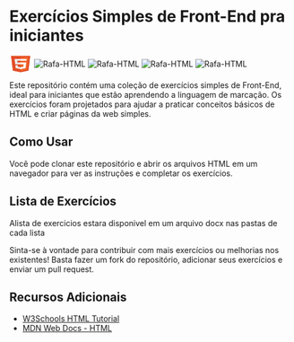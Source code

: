 # Exercícios Simples de Front-End pra iniciantes
<img align="center" alt="Rafa-HTML" height="30" width="40" src="https://raw.githubusercontent.com/devicons/devicon/master/icons/html5/html5-original.svg">  <img align="center" alt="Rafa-HTML" height="30" width="40" src="https://cdn.jsdelivr.net/gh/devicons/devicon@latest/icons/css3/css3-original.svg" />
            <img align="center" alt="Rafa-HTML" height="30" width="40" src="https://cdn.jsdelivr.net/gh/devicons/devicon@latest/icons/javascript/javascript-original.svg" /> 
            <img align="center" alt="Rafa-HTML" height="30" width="40" src="https://cdn.jsdelivr.net/gh/devicons/devicon@latest/icons/bootstrap/bootstrap-original.svg" /> 
            <img align="center" alt="Rafa-HTML" height="30" width="40" src="https://cdn.jsdelivr.net/gh/devicons/devicon@latest/icons/react/react-original.svg" />
          
          
          
          

Este repositório contém uma coleção de exercícios simples de Front-End, ideal para iniciantes que estão aprendendo a linguagem de marcação. Os exercícios foram projetados para ajudar a praticar conceitos básicos de HTML e criar páginas da web simples.

## Como Usar

Você pode clonar este repositório e abrir os arquivos HTML em um navegador para ver as instruções e completar os exercícios.

## Lista de Exercícios

Alista de exercicios estara disponivel em um arquivo docx nas pastas de cada lista

Sinta-se à vontade para contribuir com mais exercícios ou melhorias nos existentes! Basta fazer um fork do repositório, adicionar seus exercícios e enviar um pull request.

## Recursos Adicionais

- [W3Schools HTML Tutorial](https://www.w3schools.com/html/default.asp)
- [MDN Web Docs - HTML](https://developer.mozilla.org/en-US/docs/Web/HTML)
